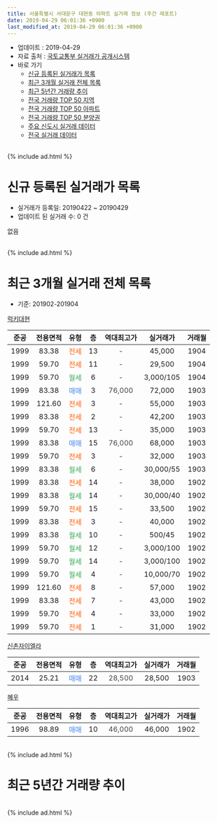 ```yaml
---
title: 서울특별시 서대문구 대현동 아파트 실거래 정보 (주간 레포트)
date: 2019-04-29 06:01:36 +0900
last_modified_at: 2019-04-29 06:01:36 +0900
---
```


* 업데이트 : 2019-04-29
* 자료 출처 : [국토교통부 실거래가 공개시스템](http://rt.molit.go.kr)
* 바로 가기
    * [신규 등록된 실거래가 목록](#신규-등록된-실거래가-목록)
    * [최근 3개월 실거래 전체 목록](#최근-3개월-실거래-전체-목록)
    * [최근 5년간 거래량 추이](#최근-5년간-거래량-추이)
    * [전국 거래량 TOP 50 지역](https://inasie.github.io/apt-trade-info/최근-3개월-전국에서-가장-거래가-많이-발생한-지역)
    * [전국 거래량 TOP 50 아파트](https://inasie.github.io/apt-trade-info/최근-3개월-전국에서-가장-거래가-많이-발생한-아파트)
    * [전국 거래량 TOP 50 분양권](https://inasie.github.io/apt-trade-info/최근-3개월-전국에서-가장-거래가-많이-발생한-분양권)
    * [주요 신도시 실거래 데이터](https://inasie.github.io/apt-trade-info/주요-신도시)
    * [전국 실거래 데이터](https://inasie.github.io/apt-trade-info/전국)
<br>
{% include ad.html %}
<br>

# 신규 등록된 실거래가 목록
* 실거래가 등록일: 20190422 ~ 20190429
* 업데이트 된 실거래 수: 0 건

없음

<br>
{% include ad.html %}
<br>

# 최근 3개월 실거래 전체 목록
* 기준: 201902-201904


[럭키대현](https://search.naver.com/search.naver?query=%EC%84%9C%EC%9A%B8%ED%8A%B9%EB%B3%84%EC%8B%9C+%EC%84%9C%EB%8C%80%EB%AC%B8%EA%B5%AC+%EB%8C%80%ED%98%84%EB%8F%99+%EB%9F%AD%ED%82%A4%EB%8C%80%ED%98%84)

|준공|전용면적|유형|층|역대최고가|실거래가|거래월|
|:---:|:---:|:---:|:---:|:---:|:---:|:---:|
|1999|83.38|<span style="color:#ff5a00">전세</span>|13|<span style="color:#444444">-</span>|45,000|1904|
|1999|59.70|<span style="color:#ff5a00">전세</span>|11|<span style="color:#444444">-</span>|29,500|1904|
|1999|59.70|<span style="color:#34a853">월세</span>|6|<span style="color:#444444">-</span>|3,000/105|1904|
|1999|83.38|<span style="color:#4285f3">매매</span>|3|<span style="color:#444444">76,000</span>|72,000|1903|
|1999|121.60|<span style="color:#ff5a00">전세</span>|3|<span style="color:#444444">-</span>|55,000|1903|
|1999|83.38|<span style="color:#ff5a00">전세</span>|2|<span style="color:#444444">-</span>|42,200|1903|
|1999|59.70|<span style="color:#ff5a00">전세</span>|13|<span style="color:#444444">-</span>|35,000|1903|
|1999|83.38|<span style="color:#4285f3">매매</span>|15|<span style="color:#444444">76,000</span>|68,000|1903|
|1999|59.70|<span style="color:#ff5a00">전세</span>|3|<span style="color:#444444">-</span>|32,000|1903|
|1999|83.38|<span style="color:#34a853">월세</span>|6|<span style="color:#444444">-</span>|30,000/55|1903|
|1999|83.38|<span style="color:#ff5a00">전세</span>|14|<span style="color:#444444">-</span>|38,000|1902|
|1999|83.38|<span style="color:#34a853">월세</span>|14|<span style="color:#444444">-</span>|30,000/40|1902|
|1999|59.70|<span style="color:#ff5a00">전세</span>|15|<span style="color:#444444">-</span>|33,500|1902|
|1999|83.38|<span style="color:#ff5a00">전세</span>|3|<span style="color:#444444">-</span>|40,000|1902|
|1999|83.38|<span style="color:#34a853">월세</span>|10|<span style="color:#444444">-</span>|500/45|1902|
|1999|59.70|<span style="color:#34a853">월세</span>|12|<span style="color:#444444">-</span>|3,000/100|1902|
|1999|59.70|<span style="color:#34a853">월세</span>|14|<span style="color:#444444">-</span>|3,000/100|1902|
|1999|59.70|<span style="color:#34a853">월세</span>|4|<span style="color:#444444">-</span>|10,000/70|1902|
|1999|121.60|<span style="color:#ff5a00">전세</span>|8|<span style="color:#444444">-</span>|57,000|1902|
|1999|83.38|<span style="color:#ff5a00">전세</span>|7|<span style="color:#444444">-</span>|43,000|1902|
|1999|59.70|<span style="color:#ff5a00">전세</span>|4|<span style="color:#444444">-</span>|33,000|1902|
|1999|59.70|<span style="color:#ff5a00">전세</span>|1|<span style="color:#444444">-</span>|31,000|1902|

[신촌자이엘라](https://search.naver.com/search.naver?query=%EC%84%9C%EC%9A%B8%ED%8A%B9%EB%B3%84%EC%8B%9C+%EC%84%9C%EB%8C%80%EB%AC%B8%EA%B5%AC+%EB%8C%80%ED%98%84%EB%8F%99+%EC%8B%A0%EC%B4%8C%EC%9E%90%EC%9D%B4%EC%97%98%EB%9D%BC)

|준공|전용면적|유형|층|역대최고가|실거래가|거래월|
|:---:|:---:|:---:|:---:|:---:|:---:|:---:|
|2014|25.21|<span style="color:#4285f3">매매</span>|22|<span style="color:#444444">28,500</span>|28,500|1903|

[혜우](https://search.naver.com/search.naver?query=%EC%84%9C%EC%9A%B8%ED%8A%B9%EB%B3%84%EC%8B%9C+%EC%84%9C%EB%8C%80%EB%AC%B8%EA%B5%AC+%EB%8C%80%ED%98%84%EB%8F%99+%ED%98%9C%EC%9A%B0)

|준공|전용면적|유형|층|역대최고가|실거래가|거래월|
|:---:|:---:|:---:|:---:|:---:|:---:|:---:|
|1996|98.89|<span style="color:#4285f3">매매</span>|10|<span style="color:#444444">46,000</span>|46,000|1902|


<br>
{% include ad.html %}
<br>

# 최근 5년간 거래량 추이


<div style="width:100%;">
    <canvas id="deal_progress" height="200"></canvas>
</div>

<script>
new Chart(document.getElementById("deal_progress"), {
    type: 'line',
    data: {
        labels: ['201404','201405','201406','201407','201408','201409','201410','201411','201412','201501','201502','201503','201504','201505','201506','201507','201508','201509','201510','201511','201512','201601','201602','201603','201604','201605','201606','201607','201608','201609','201610','201611','201612','201701','201702','201703','201704','201705','201706','201707','201708','201709','201710','201711','201712','201801','201802','201803','201804','201805','201806','201807','201808','201809','201810','201811','201812','201901','201902','201903','201904'],
        datasets: [{
            label: '매매',
            pointRadius: 1,
            data: [2, 2, 8, 2, 4, 7, 5, 5, 8, 8, 10, 12, 9, 8, 6, 6, 6, 6, 8, 4, 9, 4, 2, 9, 6, 5, 7, 7, 9, 5, 11, 3, 4, 1, 6, 6, 5, 11, 10, 9, 4, 4, 5, 6, 10, 21, 6, 8, 2, 5, 6, 6, 8, 1, 3, 3, 3, 0, 1, 3, 0],
            borderColor: "rgba(255, 201, 14, 1)",
            backgroundColor: "rgba(255, 201, 14, 0.5)",
            fill: false,
            lineTension: 0
        },{
            label: '전월세',
            pointRadius: 1,
            data: [7, 8, 4, 10, 6, 10, 8, 3, 21, 22, 15, 15, 8, 5, 6, 9, 5, 10, 12, 12, 31, 25, 13, 8, 8, 13, 4, 5, 8, 5, 9, 9, 17, 14, 20, 9, 6, 8, 9, 12, 7, 9, 11, 11, 19, 29, 20, 11, 10, 10, 9, 9, 16, 5, 9, 12, 22, 28, 12, 5, 3],
            borderColor: "rgba(0, 141, 185, 1)",
            backgroundColor: "rgba(0, 141, 185, 0.5)",
            fill: false,
            lineTension: 0
        }
        ]
    },
    options: {
        responsive: true,
        title: {
            display: false
        },
        tooltips: {
            mode: 'index',
            intersect: false
        },
        hover: {
            mode: 'nearest',
            intersect: true
        },
        scales: {
            xAxes: [{
                display: true,
                scaleLabel: {
                    display: true,
                    labelString: '년/월'
                }
            }],
            yAxes: [{
                display: true,
                ticks: {
                    suggestedMin: 0,
                },
                scaleLabel: {
                    display: true,
                    labelString: '실거래 수'
                }
            }]
        }
    }
});

</script>


<br>
{% include ad.html %}
<br>

